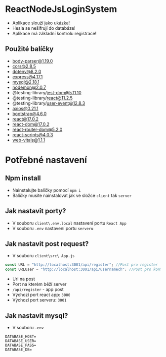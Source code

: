 # ReactNodeJsLoginSystem
* Aplikace slouží jako ukázka!
* Hesla se nešifrují do databáze!
* Aplikace má základní kontrolu registrace!
## Použité balíčky 
* body-parser@1.19.0
* cors@2.8.5
* dotenv@8.2.0
* express@4.17.1
* mysql@2.18.1
* nodemon@2.0.7
* @testing-library/jest-dom@5.11.10
* @testing-library/react@11.2.5
* @testing-library/user-event@12.8.3
* axios@0.21.1
* bootstrap@4.6.0
* react@17.0.2
* react-dom@17.0.2
* react-router-dom@5.2.0
* react-scripts@4.0.3
* web-vitals@1.1.1

# Potřebné nastavení
## Npm install
* Nainstalujte balíčky pomocí `npm i`
* Balíčky musíte nainstalovat jak ve složce `client` tak `server`

## Jak nastavit porty?
* V souboru `client\.env.local` nastavení portu `React App`
* V souboru `.env` nastavení portu `serveru`

## Jak nastavit post request?
* V souboru `client\src\ App.js`
```js
const URL = "http://localhost:3001/api/register"; //Post pro register
const URLUser = "http://localhost:3001/api/usernamech"; //Post pro kontrolu jména
```
* Url na post
* Port na kterém běží server 
* `/api/register` - app post
* Výchozí port react app: `3000`
* Výchozí port serveru: `3001`

## Jak nastavit mysql?
* V souboru `.env` 
```mysql
DATABASE_HOST=
DATABASE_USER=
DATABASE_PASS=
DATABASE_DB=
```



